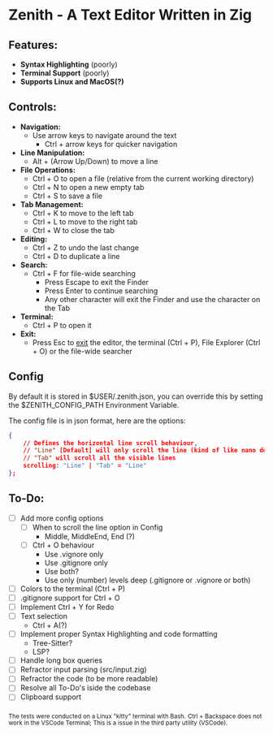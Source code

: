 # Zenith - A Text Editor Written in Zig

## Features:
- **Syntax Highlighting** (poorly)
- **Terminal Support** (poorly)
- **Supports Linux and MacOS(?)**

## Controls:
- **Navigation:**
  - Use arrow keys to navigate around the text
    - Ctrl + arrow keys for quicker navigation
- **Line Manipulation:**
  - Alt + (Arrow Up/Down) to move a line
- **File Operations:**
  - Ctrl + O to open a file (relative from the current working directory)
  - Ctrl + N to open a new empty tab
  - Ctrl + S to save a file
- **Tab Management:**
  - Ctrl + K to move to the left tab
  - Ctrl + L to move to the right tab
  - Ctrl + W to close the tab
- **Editing:**
  - Ctrl + Z to undo the last change
  - Ctrl + D to duplicate a line
- **Search:** 
  - Ctrl + F for file-wide searching
    - Press Escape to exit the Finder
    - Press Enter to continue searching
    - Any other character will exit the Finder and use the character on the Tab
- **Terminal:**
  - Ctrl + P to open it
- **Exit:**
  - Press Esc to [exit](https://stackoverflow.com/questions/11828270/how-do-i-exit-vim) the editor, the terminal (Ctrl + P), File Explorer (Ctrl + O) or the file-wide searcher

## Config
By default it is stored in $USER/.zenith.json, you can override this by setting the $ZENITH_CONFIG_PATH
Environment Variable.

The config file is in json format, here are the options:
```json
{
    // Defines the horizontal line scroll behaviour,
    // "Line" [Default] will only scroll the line (kind of like nano does)
    // "Tab" will scroll all the visible lines 
    scrolling: "Line" | "Tab" = "Line"
};
```

## To-Do:
- [ ] Add more config options
  - [ ] When to scroll the line option in Config
      - Middle, MiddleEnd, End (?)
  - [ ] Ctrl + O behaviour
      - Use .vignore only
      - Use .gitignore only
      - Use both?
      - Use only (number) levels deep (.gitignore or .vignore or both)
- [ ] Colors to the terminal (Ctrl + P)
- [ ] .gitignore support for Ctrl + O
- [ ] Implement Ctrl + Y for Redo
- [ ] Text selection
    - Ctrl + A(?)
- [ ] Implement proper Syntax Highlighting and code formatting
    - Tree-Sitter?
    - LSP?
- [ ] Handle long box queries
- [ ] Refractor input parsing (src/input.zig)
- [ ] Refractor the code (to be more readable)
- [ ] Resolve all To-Do's iside the codebase
- [ ] Clipboard support

<sub>The tests were conducted on a Linux "kitty" terminal with Bash.</sub>
<sub>Ctrl + Backspace does not work in the VSCode Terminal; This is a issue in the third party utility (VSCode).</sub>
